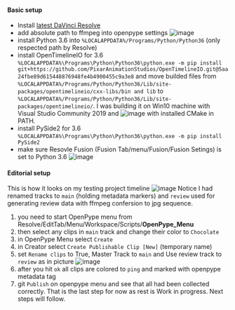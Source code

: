 #### Basic setup

-   Install [latest DaVinci Resolve](https://sw.blackmagicdesign.com/DaVinciResolve/v16.2.8/DaVinci_Resolve_Studio_16.2.8_Windows.zip?Key-Pair-Id=APKAJTKA3ZJMJRQITVEA&Signature=EcFuwQFKHZIBu2zDj5LTCQaQDXcKOjhZY7Fs07WGw24xdDqfwuALOyKu+EVzDX2Tik0cWDunYyV0r7hzp+mHmczp9XP4YaQXHdyhD/2BGWDgiMsiTQbNkBgbfy5MsAMFY8FHCl724Rxm8ke1foWeUVyt/Cdkil+ay+9sL72yFhaSV16sncko1jCIlCZeMkHhbzqPwyRuqLGmxmp8ey9KgBhI3wGFFPN201VMaV+RHrpX+KAfaR6p6dwo3FrPbRHK9TvMI1RA/1lJ3fVtrkDW69LImIKAWmIxgcStUxR9/taqLOD66FNiflHd1tufHv3FBa9iYQsjb3VLMPx7OCwLyg==&Expires=1608308139)
-   add absolute path to ffmpeg into openpype settings
    ![image](https://user-images.githubusercontent.com/40640033/102630786-43294f00-414d-11eb-98de-f0ae51f62077.png)
-   install Python 3.6 into `%LOCALAPPDATA%/Programs/Python/Python36` (only respected path by Resolve)
-   install OpenTimelineIO for 3.6 `%LOCALAPPDATA%\Programs\Python\Python36\python.exe -m pip install git+https://github.com/PixarAnimationStudios/OpenTimelineIO.git@5aa24fbe89d615448876948fe4b4900455c9a3e8` and move builded files from `%LOCALAPPDATA%/Programs/Python/Python36/Lib/site-packages/opentimelineio/cxx-libs/bin and lib` to `%LOCALAPPDATA%/Programs/Python/Python36/Lib/site-packages/opentimelineio/`. I was building it on Win10 machine with Visual Studio Community 2019 and
    ![image](https://user-images.githubusercontent.com/40640033/102792588-ffcb1c80-43a8-11eb-9c6b-bf2114ed578e.png) with installed CMake in PATH.
-   install PySide2 for 3.6 `%LOCALAPPDATA%\Programs\Python\Python36\python.exe -m pip install PySide2`
-   make sure Resovle Fusion (Fusion Tab/menu/Fusion/Fusion Setings) is set to Python 3.6
    ![image](https://user-images.githubusercontent.com/40640033/102631545-280b0f00-414e-11eb-89fc-98ac268d209d.png)

#### Editorial setup

This is how it looks on my testing project timeline
![image](https://user-images.githubusercontent.com/40640033/102637638-96ec6600-4156-11eb-9656-6e8e3ce4baf8.png)
Notice I had renamed tracks to `main` (holding metadata markers) and `review` used for generating review data with ffmpeg confersion to jpg sequence.

1.  you need to start OpenPype menu from Resolve/EditTab/Menu/Workspace/Scripts/**__OpenPype_Menu__**
2.  then select any clips in `main` track and change their color to `Chocolate`
3.  in OpenPype Menu select `Create`
4.  in Creator select `Create Publishable Clip [New]` (temporary name)
5.  set `Rename clips` to True, Master Track to `main` and Use review track to `review` as in picture
    ![image](https://user-images.githubusercontent.com/40640033/102643773-0d419600-4160-11eb-919e-9c2be0aecab8.png)
6.  after you hit `ok` all clips are colored to `ping` and marked with openpype metadata tag
7.  git `Publish` on openpype menu and see that all had been collected correctly. That is the last step for now as rest is Work in progress. Next steps will follow.
